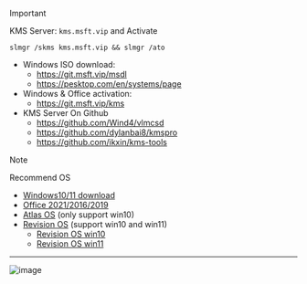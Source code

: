 > [!IMPORTANT]
> KMS Server: `kms.msft.vip` and Activate
```
slmgr /skms kms.msft.vip && slmgr /ato
```
- Windows ISO download:
  - https://git.msft.vip/msdl
  - https://pesktop.com/en/systems/page
- Windows & Office activation:
  - https://git.msft.vip/kms
- KMS Server On Github
  - https://github.com/Wind4/vlmcsd
  - https://github.com/dylanbai8/kmspro
  - https://github.com/ikxin/kms-tools

> [!NOTE]
> Recommend OS

- [Windows10/11 download](https://git.msft.vip/msdl)
- [Office 2021/2016/2019](https://pesktop.com/en/windows/microsoft-office-202120192016-pro-plus)
- [Atlas OS](https://atlasos.net/) (only support win10)
- [Revision OS](https://revi.cc/revios) (support win10 and win11)
  - [Revision OS win10](https://pesktop.com/en/systems/windows-10-revios)
  - [Revision OS win11](https://pesktop.com/en/systems/windows-11-revios-22h2)
---

![image](https://github.com/Jas0n0ss/kms/assets/88020021/da151a32-4c81-4970-aee3-b68265b53518)

